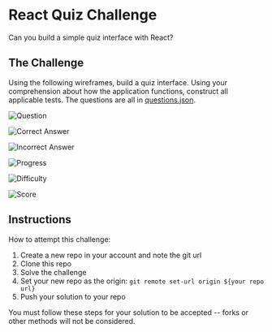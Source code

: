 # React Quiz Challenge

Can you build a simple quiz interface with React?

## The Challenge

Using the following wireframes, build a quiz interface. Using your comprehension about how the application functions, construct all applicable tests. The questions are all in [questions.json](https://raw.githubusercontent.com/stexity/react-assessment/master/src/questions.json).

![Question](https://raw.githubusercontent.com/stexity/react-assessment/master/docs/wire-question.png)

![Correct Answer](https://raw.githubusercontent.com/stexity/react-assessment/master/docs/wire-answer-correct.png)

![Incorrect Answer](https://raw.githubusercontent.com/stexity/react-assessment/master/docs/wire-answer-incorrect.png)

![Progress](https://raw.githubusercontent.com/stexity/react-assessment/master/docs/wire-progress.png)

![Difficulty](https://raw.githubusercontent.com/stexity/react-assessment/master/docs/wire-difficulty.png)

![Score](https://raw.githubusercontent.com/stexity/react-assessment/master/docs/wire-score.png)

## Instructions

How to attempt this challenge:

1) Create a new repo in your account and note the git url
2) Clone this repo
3) Solve the challenge
4) Set your new repo as the origin: `git remote set-url origin ${your repo url}`
5) Push your solution to your repo

You must follow these steps for your solution to be accepted -- forks or other methods will not be considered.

